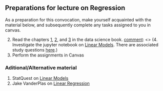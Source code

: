 ## Preparations for lecture on Regression

As a preparation for this convocation, make yourself acquainted with the material below, and subsequently complete any tasks assigned to you in canvas.

2. Read the chapters [1](https://www.kaell.se/dsbook/ml.html), [2](https://www.kaell.se/dsbook/supervised/linear.html), and [3](https://www.kaell.se/dsbook/supervised/regularization.html) in the data science book.
[comment]: <> (4. Investigate the jupyter notebook on [Linear Models](../nb/linear/). There are associated study questions [here](../nb/linear/questions.md).)  
5. Perform the assignments in Canvas

[comment]: <> (https://towardsdatascience.com/introduction-to-linear-regression-in-python-c12a072bedf0)

### Aditional/Alternative material

1. StatQuest on [Linear Models](https://youtu.be/PaFPbb66DxQ)
2. Jake VanderPlas on [Linear Regression](https://jakevdp.github.io/PythonDataScienceHandbook/05.06-linear-regression.html)
